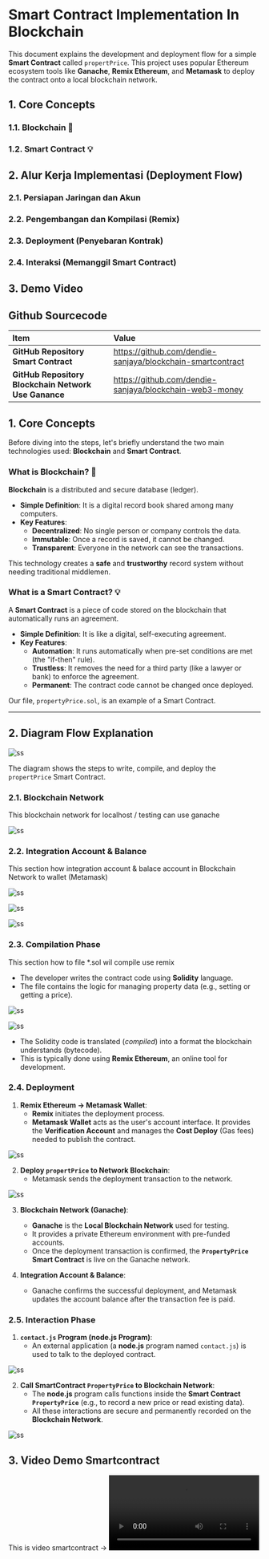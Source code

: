 # Smart Contract Implementation In Blockchain

This document explains the development and deployment flow for a simple **Smart Contract** called `propertPrice`. This project uses popular Ethereum ecosystem tools like **Ganache**, **Remix Ethereum**, and **Metamask** to deploy the contract onto a local blockchain network.

## 1. Core Concepts
### 1.1. Blockchain 🔗
### 1.2. Smart Contract 💡

## 2. Alur Kerja Implementasi (Deployment Flow)
### 2.1. Persiapan Jaringan dan Akun
### 2.2. Pengembangan dan Kompilasi (Remix)
### 2.3. Deployment (Penyebaran Kontrak)
### 2.4. Interaksi (Memanggil Smart Contract)
## 3. Demo Video

## Github Sourcecode

| Item | Value |
| :--- | :--- |
| **GitHub Repository Smart Contract** | https://github.com/dendie-sanjaya/blockchain-smartcontract |
| **GitHub Repository Blockchain Network Use Ganance** | https://github.com/dendie-sanjaya/blockchain-web3-money |

## 1. Core Concepts

Before diving into the steps, let's briefly understand the two main technologies used: **Blockchain** and **Smart Contract**.

### What is Blockchain? 🔗

**Blockchain** is a distributed and secure database (ledger).

* **Simple Definition**: It is a digital record book shared among many computers.
* **Key Features**:
    * **Decentralized**: No single person or company controls the data.
    * **Immutable**: Once a record is saved, it cannot be changed.
    * **Transparent**: Everyone in the network can see the transactions.

This technology creates a **safe** and **trustworthy** record system without needing traditional middlemen.

### What is a Smart Contract? 💡

A **Smart Contract** is a piece of code stored on the blockchain that automatically runs an agreement.

* **Simple Definition**: It is like a digital, self-executing agreement.
* **Key Features**:
    * **Automation**: It runs automatically when pre-set conditions are met (the "if-then" rule).
    * **Trustless**: It removes the need for a third party (like a lawyer or bank) to enforce the agreement.
    * **Permanent**: The contract code cannot be changed once deployed.

Our file, `propertyPrice.sol`, is an example of a Smart Contract.

***

## 2. Diagram Flow Explanation

![ss](./design/architecture.png)

The diagram shows the steps to write, compile, and deploy the `propertPrice` Smart Contract.

### 2.1. Blockchain Network 

This blockchain network for localhost / testing can use ganache

![ss](./ss/1-ganache.png)

### 2.2. Integration Account & Balance 

This section how integration account & balace account in Blockchain Network  to wallet (Metamask)

![ss](./ss/2-metmask.png)

![ss](./ss/3-metmask.png)

![ss](./ss/4-metmask.png)


### 2.3. Compilation Phase

This section how to file *.sol wil compile use remix 

* The developer writes the contract code using **Solidity** language.
* The file contains the logic for managing property data (e.g., setting or getting a price).

![ss](./ss/5-remix-compiler.png)

![ss](./ss/6-remix-compiler-handfork.png)


* The Solidity code is translated (*compiled*) into a format the blockchain understands (bytecode).
* This is typically done using **Remix Ethereum**, an online tool for development.


### 2.4. Deployment

1.  **Remix Ethereum $\rightarrow$ Metamask Wallet**:
    * **Remix** initiates the deployment process.
    * **Metamask Wallet** acts as the user's account interface. It provides the **Verification Account** and manages the **Cost Deploy** (Gas fees) needed to publish the contract.

![ss](./ss/7-remix-deploy-contract.png)

2.  **Deploy `propertPrice` to Network Blockchain**:
    * Metamask sends the deployment transaction to the network.

![ss](./ss/7-remix-deploy-contract-2.png)

3.  **Blockchain Network (Ganache)**:
    * **Ganache** is the **Local Blockchain Network** used for testing.
    * It provides a private Ethereum environment with pre-funded accounts.
    * Once the deployment transaction is confirmed, the **`PropertyPrice` Smart Contract** is live on the Ganache network.

4.  **Integration Account & Balance**:
    * Ganache confirms the successful deployment, and Metamask updates the account balance after the transaction fee is paid.

### 2.5. Interaction Phase

1.  **`contact.js` Program (node.js Program)**:
    * An external application (a **node.js** program named `contact.js`) is used to talk to the deployed contract.

![ss](./ss/contact-js.png)


2.  **Call SmartContract `PropertyPrice` to Blockchain Network**:
    * The **node.js** program calls functions inside the **Smart Contract `PropertyPrice`** (e.g., to record a new price or read existing data).
    * All these interactions are secure and permanently recorded on the **Blockchain Network**.

![ss](./ss/8-test-call-smartcontract.png.png)


## 3. Video Demo Smartcontract

This is video smartcontract -> ![ss](./video/smart-contract.mp4)
